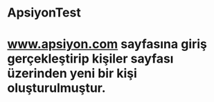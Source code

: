 # ApsiyonTest
# www.apsiyon.com sayfasına giriş gerçekleştirip kişiler sayfası üzerinden yeni bir kişi oluşturulmuştur.
